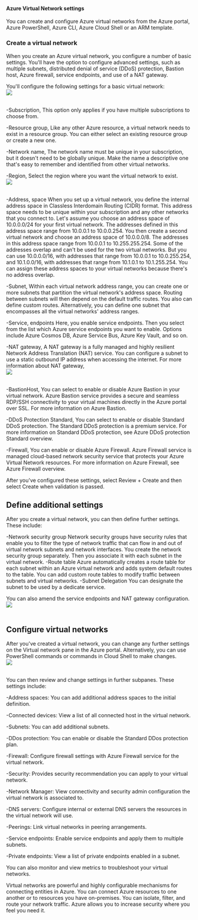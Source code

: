 #### Azure Virtual Network settings

You can create and configure Azure virtual networks from the Azure portal, Azure PowerShell, Azure CLI, Azure Cloud Shell or an ARM template.

### Create a virtual network

When you create an Azure virtual network, you configure a number of basic settings. You'll have the option to configure advanced settings, such as multiple subnets, distributed denial of service (DDoS) protection, Bastion host, Azure firewall, service endpoints, and use of a NAT gateway.

You'll configure the following settings for a basic virtual network:
<br>
<img src="https://docs.microsoft.com/en-us/learn/azure-fundamentals/azure-networking-fundamentals/media/create-virtual-network-286df13c.png" />
<br>
<br>


-Subscription, This option only applies if you have multiple subscriptions to choose from.

-Resource group, Like any other Azure resource, a virtual network needs to exist in a resource group. You can either select an existing resource group or create a new one.

-Network name, The network name must be unique in your subscription, but it doesn't need to be globally unique. Make the name a descriptive one that's easy to remember and identified from other virtual networks.

-Region, Select the region where you want the virtual network to exist.
<br>
<img src="https://docs.microsoft.com/en-us/learn/azure-fundamentals/azure-networking-fundamentals/media/create-virtual-network-ip-address-286df13c.png" />
<br>
<br>

-Address, space When you set up a virtual network, you define the internal address space in Classless Interdomain Routing (CIDR) format. This address space needs to be unique within your subscription and any other networks that you connect to. Let's assume you choose an address space of 10.0.0.0/24 for your first virtual network. The addresses defined in this address space range from 10.0.0.1 to 10.0.0.254. You then create a second virtual network and choose an address space of 10.0.0.0/8. The addresses in this address space range from 10.0.0.1 to 10.255.255.254. Some of the addresses overlap and can't be used for the two virtual networks. But you can use 10.0.0.0/16, with addresses that range from 10.0.0.1 to 10.0.255.254, and 10.1.0.0/16, with addresses that range from 10.1.0.1 to 10.1.255.254. You can assign these address spaces to your virtual networks because there's no address overlap.

-Subnet, Within each virtual network address range, you can create one or more subnets that partition the virtual network's address space. Routing between subnets will then depend on the default traffic routes. You also can define custom routes. Alternatively, you can define one subnet that encompasses all the virtual networks' address ranges.

-Service, endpoints Here, you enable service endpoints. Then you select from the list which Azure service endpoints you want to enable. Options include Azure Cosmos DB, Azure Service Bus, Azure Key Vault, and so on.

-NAT gateway, A NAT gateway is a fully managed and highly resilient Network Address Translation (NAT) service. You can configure a subnet to use a static outbound IP address when accessing the internet. For more information about NAT gateway,
<br>
<img src="https://docs.microsoft.com/en-us/learn/azure-fundamentals/azure-networking-fundamentals/media/create-virtual-network-security-286df13c.png" />
<br>
<br>

-BastionHost, You can select to enable or disable Azure Bastion in your virtual network. Azure Bastion service provides a secure and seamless RDP/SSH connectivity to your virtual machines directly in the Azure portal over SSL. For more information on Azure Bastion.

-DDoS Protection Standard, You can select to enable or disable Standard DDoS protection. The Standard DDoS protection is a premium service. For more information on Standard DDoS protection, see Azure DDoS protection Standard overview.

-Firewall, You can enable or disable Azure Firewall. Azure Firewall service is managed cloud-based network security service that protects your Azure Virtual Network resources. For more information on Azure Firewall, see Azure Firewall overview.

After you've configured these settings, select Review + Create and then select Create when validation is passed.

## Define additional settings

After you create a virtual network, you can then define further settings. These include:

-Network security group Network security groups have security rules that enable you to filter the type of network traffic that can flow in and out of virtual network subnets and network interfaces. You create the network security group separately. Then you associate it with each subnet in the virtual network.
-Route table Azure automatically creates a route table for each subnet within an Azure virtual network and adds system default routes to the table. You can add custom route tables to modify traffic between subnets and virtual networks.
-Subnet Delegation You can designate the subnet to be used by a dedicate service.

You can also amend the service endpoints and NAT gateway configuration.
<br>
<img src="https://docs.microsoft.com/en-us/learn/azure-fundamentals/azure-networking-fundamentals/media/virtual-network-additional-settings-faff6cec.png" />
<br>
<br>

## Configure virtual networks

After you've created a virtual network, you can change any further settings on the Virtual network pane in the Azure portal. Alternatively, you can use PowerShell commands or commands in Cloud Shell to make changes.
<br>
<img src="https://docs.microsoft.com/en-us/learn/azure-fundamentals/azure-networking-fundamentals/media/configure-virtual-network-9d0515c5.png" />
<br>
<br>

You can then review and change settings in further subpanes. These settings include:


-Address spaces: You can add additional address spaces to the initial definition.

-Connected devices: View a list of all connected host in the virtual network.

-Subnets: You can add additional subnets.

-DDos protection: You can enable or disable the Standard DDos protection plan.

-Firewall: Configure firewall settings with Azure Firewall service for the virtual network.

-Security: Provides security recommendation you can apply to your virtual network.

-Network Manager: View connectivity and security admin configuration the virtual network is associated to.

-DNS servers: Configure internal or external DNS servers the resources in the virtual network will use.

-Peerings: Link virtual networks in peering arrangements.

-Service endpoints: Enable service endpoints and apply them to multiple subnets.

-Private endpoints: View a list of private endpoints enabled in a subnet.

You can also monitor and view metrics to troubleshoot your virtual networks.

Virtual networks are powerful and highly configurable mechanisms for connecting entities in Azure. You can connect Azure resources to one another or to resources you have on-premises. You can isolate, filter, and route your network traffic. Azure allows you to increase security where you feel you need it.